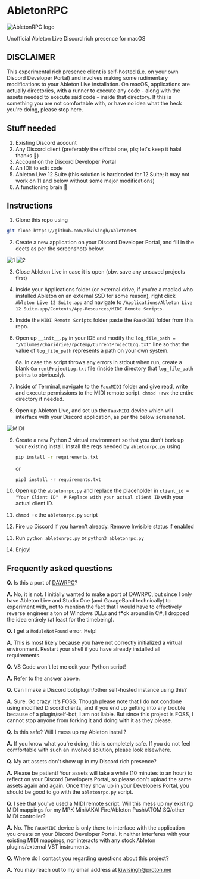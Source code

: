 # AbletonRPC
![AbletonRPC logo](https://i.ibb.co/V9NbLcY/ableton-image-beeg.png)

Unofficial Ableton Live Discord rich presence for macOS

## DISCLAIMER 
This experimental rich presence client is self-hosted (i.e. on your own Discord Developer Portal) and involves making some rudimentary modifications to your Ableton Live installation. On macOS, applications are actually directories, with a runner to execute any code - along with the assets needed to execute said code - inside that directory. If this is something you are not comfortable with, or have no idea what the heck you're doing, please stop here.

## Stuff needed

1. Existing Discord account
2. Any Discord client (preferably the official one, pls; let's keep it halal thanks 🙏)
3. Account on the Discord Developer Portal
4. An IDE to edit code
5. Ableton Live 12 Suite (this solution is hardcoded for 12 Suite; it may not work on 11 and below without some major modifications)
6. A functioning brain 🧠

## Instructions
1. Clone this repo using 

```zsh
git clone https://github.com/KiwiSingh/AbletonRPC
```
2. Create a new application on your Discord Developer Portal, and fill in the deets as per the screenshots below.

![1](https://i.ibb.co/PNfY9nD/Discord-Ded1.png)
![2](https://i.ibb.co/gMfKK06/Discord-Ded2.png)

3. Close Ableton Live in case it is open (obv. save any unsaved projects first)
4. Inside your Applications folder (or external drive, if you're a madlad who installed Ableton on an external SSD for some reason), right click `Ableton Live 12 Suite.app` and navigate to `/Applications/Ableton Live 12 Suite.app/Contents/App-Resources/MIDI Remote Scripts`.
5. Inside the `MIDI Remote Scripts` folder paste the `FauxMIDI` folder from this repo.
6. Open up `__init__.py` in your IDE and modify the `log_file_path = "/Volumes/Charidrive/rpctemp/CurrentProjectLog.txt"` line so that the value of `log_file_path` represents a path on your own system.

      6a. In case the script throws any errors in stdout when run, create a blank `CurrentProjectLog.txt` file (inside the directory that `log_file_path` points to obviously).
7. Inside of Terminal, navigate to the `FauxMIDI` folder and give read, write and execute permissions to the MIDI remote script. `chmod +rwx` the entire directory if needed.
8. Open up Ableton Live, and set up the `FauxMIDI` device which will interface with your Discord application, as per the below screenshot.

![MIDI](https://i.ibb.co/9pbMpW1/Ableton-MIDIprefs.png)

9. Create a new Python 3 virtual environment so that you don't bork up your existing install. Install the reqs needed by `abletonrpc.py` using

    ```zsh
    pip install -r requirements.txt
    ```
    or
    ```
    pip3 install -r requirements.txt
    ```
    
10. Open up the `abletonrpc.py` and replace the placeholder in `client_id = "Your Client ID"  # Replace with your actual client ID` with your actual client ID.
11. `chmod +x` the `abletonrpc.py` script
12. Fire up Discord if you haven't already. Remove Invisible status if enabled
13. Run `python abletonrpc.py` or `python3 abletonrpc.py`
14. Enjoy!


## Frequently asked questions
**Q.** Is this a port of [DAWRPC](https://github.com/Serena1432/DAWRPC)?

**A.** No, it is not. I initially wanted to make a port of DAWRPC, but since I only have Ableton Live and Studio One (and GarageBand technically) to experiment with, not to mention the fact that I would have to effectively reverse engineer a ton of Windows DLLs and f*ck around in C#, I dropped the idea entirely (at least for the timebeing).


**Q.** I get a `ModuleNotFound` error. Help!

**A.** This is most likely because you have not correctly initialized a virtual environment. Restart your shell if you have already installed all requirements.



**Q.** VS Code won't let me edit your Python script!

**A.** Refer to the answer above.


**Q.** Can I make a Discord bot/plugin/other self-hosted instance using this?

**A.** Sure. Go crazy. It's FOSS. Though please note that I do not condone using modified Discord clients, and if you end up getting into any trouble because of a plugin/self-bot, I am not liable. But since this project is FOSS, I cannot stop anyone from forking it and doing with it as they please.


**Q.** Is this safe? Will I mess up my Ableton install?

**A.** If you know what you're doing, this is completely safe. If you do not feel comfortable with such an involved solution, please look elsewhere.


**Q.** My art assets don't show up in my Discord rich presence?

**A.** Please be patient! Your assets will take a while (10 minutes to an hour) to reflect on your Discord Developers Portal, so please don't upload the same assets again and again. Once they show up in your Developers Portal, you should be good to go with the `abletonrpc.py` script.


**Q.** I see that you've used a MIDI remote script. Will this mess up my existing MIDI mappings for my MPK Mini/AKAI Fire/Ableton Push/ATOM SQ/other MIDI controller?

**A.** No. The `FauxMIDI` device is only there to interface with the application you create on your Discord Developer Portal. It neither interferes with your existing MIDI mappings, nor interacts with any stock Ableton plugins/external VST instruments.


**Q.** Where do I contact you regarding questions about this project?

**A.** You may reach out to my email address at [kiwisingh@proton.me](mailto:kiwisingh@proton.me)



